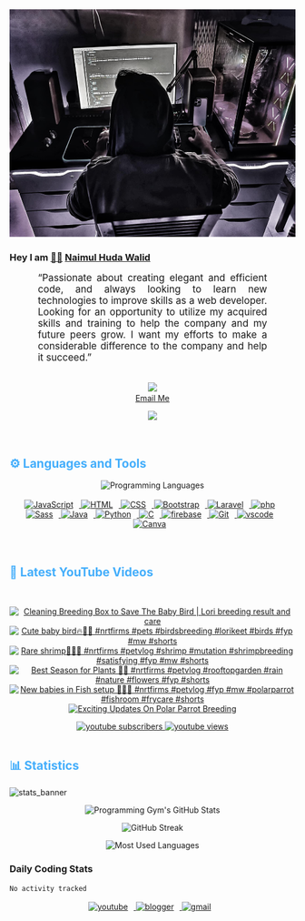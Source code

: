 <!-- ![github_cover_banner](https://www.digitalsolutionservices.com/img/services/web%20development.gif)-->

<div align="center" style="display:block;">
    <img height="400px" width="100%" alt="github cover banner" src="https://raw.githubusercontent.com/NaimulHudaWalid/NaimulHudaWalid/main/272276268_3114779035434264_920860974401480824_n.jpg"/> 
</div>

### Hey I am [👨🏻‍][facebook] [Naimul Huda Walid][youtube]



<p align:"center" style="text-align: justify; margin: 0 50px; font-size: 17px;" >
   “Passionate about creating elegant and efficient code, and always looking to learn new technologies to improve skills as a web developer. Looking for an opportunity to utilize my acquired skills and training to help the company and my future peers grow. I want my efforts to make a considerable difference to the company and help it succeed.”
<br>
<br>
<div align="center">

![](https://visitor-badge.glitch.me/badge?page_id=NaimulHudaWalid)
    <br />
[Email Me](mailto:dev.naimulhuda@gmail.com)
</div>
</p>
<!-- Typing SVG by DenverCoder1 - https://github.com/DenverCoder1/readme-typing-svg -->
<p align="center">
<!--   <a href="https://github.com/DenverCoder1/readme-typing-svg"> -->
    <img src="https://readme-typing-svg.herokuapp.com?color=E22FE4&width=380&height=45&lines=Open-Source+Enthusiast;Learning+In+Public;Empowering+Others;Nice+To+Meet+You+...&center=true"></a>

</p>
<br>
<!-- Languages and Tools -->

<h2 style="color: #44AEFB">⚙️ Languages and Tools</h2>
<div align="center" style="display:block;">
    <img width="100px" alt="Programming Languages" src="https://user-images.githubusercontent.com/78341798/194531121-47b0119a-ce00-439d-b586-125f86acb098.png"/> 
</div>
<br>   
<!-- Icons Resources -->
<!-- https://devicon.dev/ -->
<!-- https://cdn.jsdelivr.net/npm/simple-icons@v3/icons/ -->
<div align="center">
  <a href="https://developer.mozilla.org/en-US/docs/Web/JavaScript" target="_blank" rel="noreferrer">
      <img  alt="JavaScript" height="50px" style="padding-right:10px;" src="https://cdn.jsdelivr.net/gh/devicons/devicon/icons/javascript/javascript-plain.svg"/>
  </a>
  
 
  <a href="https://developer.mozilla.org/en-US/docs/Web/HTML" target="_blank" rel="noreferrer">
      <img  alt="HTML" height="50px" style="padding-right:10px;" src="https://cdn.jsdelivr.net/gh/devicons/devicon/icons/html5/html5-original.svg"/>
  </a>
  <a href="https://developer.mozilla.org/en-US/docs/Web/CSS" target="_blank" rel="noreferrer">
      <img  alt="CSS" height="50px" style="padding-right:10px;" src="https://cdn.jsdelivr.net/gh/devicons/devicon/icons/css3/css3-original.svg"/>
  </a>
  <a href="https://getbootstrap.com/" target="_blank" rel="noreferrer">
      <img  alt="Bootstrap" height="50px" style="padding-right:10px;" src="https://cdn.jsdelivr.net/gh/devicons/devicon/icons/bootstrap/bootstrap-original.svg"/>
  </a> 
  <a href="https://laravel.com/" target="_blank" rel="noreferrer">
      <img  alt="Laravel" height="50px" style="padding-right:10px;" src="https://cdn.jsdelivr.net/gh/devicons/devicon/icons/laravel/laravel-plain.svg"/>
  </a>
  <a href="https://www.php.net/" target="_blank" rel="noreferrer">
      <img  alt="php" height="50px" style="padding-right:10px;" src="https://cdn.jsdelivr.net/gh/devicons/devicon/icons/php/php-original.svg"/>
  </a>
  <a href="https://sass-lang.com/" target="_blank" rel="noreferrer">
      <img  alt="Sass" height="50px" style="padding-right:10px;" src="https://cdn.jsdelivr.net/gh/devicons/devicon/icons/sass/sass-original.svg"/>
  </a>
  <a href="https://www.java.com/en/" target="_blank" rel="noreferrer">
      <img  alt="Java" height="50px" style="padding-right:10px;" src="https://cdn.jsdelivr.net/gh/devicons/devicon/icons/java/java-original.svg"/>
  </a>    
  <a href="https://www.python.org/" target="_blank" rel="noreferrer">
      <img  alt="Python" height="50px" style="padding-right:10px;" src="https://cdn.jsdelivr.net/gh/devicons/devicon/icons/python/python-original.svg"/>
  </a>
  <a href="https://www.cprogramming.com/" target="_blank" rel="noreferrer">
      <img  alt="C" height="50px" style="padding-right:10px;" src="https://cdn.jsdelivr.net/gh/devicons/devicon/icons/c/c-original.svg"/>
  </a>
  
  <a href="https://firebase.google.com/" target="_blank" rel="noreferrer">
      <img  alt="firebase" height="50px" style="padding-right:10px;" src="https://cdn.jsdelivr.net/gh/devicons/devicon/icons/firebase/firebase-plain.svg"/>
  </a>
 
  <a href="https://git-scm.com/" target="_blank" rel="noreferrer">
      <img  alt="Git" height="50px" style="padding-right:10px;" src="https://cdn.jsdelivr.net/gh/devicons/devicon/icons/git/git-original.svg"/>
  </a>
  
  <a href="https://code.visualstudio.com/" target="_blank" rel="noreferrer">
      <img  alt="vscode" height="50px" style="padding-right:10px;"src="https://cdn.jsdelivr.net/gh/devicons/devicon/icons/vscode/vscode-original.svg"/>
  </a>
  <a href="https://www.canva.com/" target="_blank" rel="noreferrer">
      <img  alt="Canva" height="50px" style="padding-right:10px;" src="https://cdn.jsdelivr.net/gh/devicons/devicon/icons/canva/canva-original.svg"/> 
  </a>
</div>
<br>
<br>

<!-- Latest YouTube Videos -->

<h2 style="color: #44AEFB">🎦 Latest YouTube Videos</h2>
<br />

<!-- Resource/Reference: https://github.com/DenverCoder1/github-readme-youtube-cards -->
<div class="youtube videos cards" align="center">

<!-- BEGIN YOUTUBE-CARDS -->
[![Cleaning Breeding Box to Save The Baby Bird | Lori breeding result and care](https://ytcards.demolab.com/?id=IwXQtf7H734&title=Cleaning+Breeding+Box+to+Save+The+Baby+Bird+%7C+Lori+breeding+result+and+care&lang=en&timestamp=1719691755&background_color=%230d1117&title_color=%23ffffff&stats_color=%23dedede&max_title_lines=1&width=250&border_radius=5 "Cleaning Breeding Box to Save The Baby Bird | Lori breeding result and care")](https://www.youtube.com/watch?v=IwXQtf7H734)
[![Cute baby bird🔥🖤💯 #nrtfirms #pets #birdsbreeding #lorikeet #birds #fyp #mw #shorts](https://ytcards.demolab.com/?id=KayEcz6Km4g&title=Cute+baby+bird%F0%9F%94%A5%F0%9F%96%A4%F0%9F%92%AF+%23nrtfirms+%23pets+%23birdsbreeding+%23lorikeet+%23birds+%23fyp+%23mw+%23shorts&lang=en&timestamp=1719588055&background_color=%230d1117&title_color=%23ffffff&stats_color=%23dedede&max_title_lines=1&width=250&border_radius=5 "Cute baby bird🔥🖤💯 #nrtfirms #pets #birdsbreeding #lorikeet #birds #fyp #mw #shorts")](https://www.youtube.com/watch?v=KayEcz6Km4g)
[![Rare shrimp🖤💯🔥 #nrtfirms #petvlog #shrimp #mutation #shrimpbreeding #satisfying #fyp #mw #shorts](https://ytcards.demolab.com/?id=6z2Ap-SRNr4&title=Rare+shrimp%F0%9F%96%A4%F0%9F%92%AF%F0%9F%94%A5+%23nrtfirms+%23petvlog+%23shrimp+%23mutation+%23shrimpbreeding+%23satisfying+%23fyp+%23mw+%23shorts&lang=en&timestamp=1719510527&background_color=%230d1117&title_color=%23ffffff&stats_color=%23dedede&max_title_lines=1&width=250&border_radius=5 "Rare shrimp🖤💯🔥 #nrtfirms #petvlog #shrimp #mutation #shrimpbreeding #satisfying #fyp #mw #shorts")](https://www.youtube.com/watch?v=6z2Ap-SRNr4)
[![Best Season for Plants 🖤💯 #nrtfirms #petvlog #rooftopgarden #rain #nature #flowers #fyp #shorts](https://ytcards.demolab.com/?id=rCsyY4O8U84&title=Best+Season+for+Plants+%F0%9F%96%A4%F0%9F%92%AF+%23nrtfirms+%23petvlog+%23rooftopgarden+%23rain+%23nature+%23flowers+%23fyp+%23shorts&lang=en&timestamp=1719409658&background_color=%230d1117&title_color=%23ffffff&stats_color=%23dedede&max_title_lines=1&width=250&border_radius=5 "Best Season for Plants 🖤💯 #nrtfirms #petvlog #rooftopgarden #rain #nature #flowers #fyp #shorts")](https://www.youtube.com/watch?v=rCsyY4O8U84)
[![New babies in Fish setup 🖤💯🔥 #nrtfirms #petvlog #fyp #mw #polarparrot #fishroom #frycare #shorts](https://ytcards.demolab.com/?id=fXTm6BT_0j0&title=New+babies+in+Fish+setup+%F0%9F%96%A4%F0%9F%92%AF%F0%9F%94%A5+%23nrtfirms+%23petvlog+%23fyp+%23mw+%23polarparrot+%23fishroom+%23frycare+%23shorts&lang=en&timestamp=1719339176&background_color=%230d1117&title_color=%23ffffff&stats_color=%23dedede&max_title_lines=1&width=250&border_radius=5 "New babies in Fish setup 🖤💯🔥 #nrtfirms #petvlog #fyp #mw #polarparrot #fishroom #frycare #shorts")](https://www.youtube.com/watch?v=fXTm6BT_0j0)
[![Exciting Updates On Polar Parrot Breeding](https://ytcards.demolab.com/?id=pmcTG1DFY5c&title=Exciting+Updates+On+Polar+Parrot+Breeding&lang=en&timestamp=1719260384&background_color=%230d1117&title_color=%23ffffff&stats_color=%23dedede&max_title_lines=1&width=250&border_radius=5 "Exciting Updates On Polar Parrot Breeding")](https://www.youtube.com/watch?v=pmcTG1DFY5c)
<!-- END YOUTUBE-CARDS -->
</div>

<!-- Begin Youtube Buttons -->
<!-- Resource/Reference:  https://github.com/DenverCoder1/custom-icon-badges -->
<div class="youtube buttons" align="center">
    <a href="https://www.youtube.com/channel/UCa3YaFwzSII0kKg3Nads2dQ"  target="_blank">
        <img alt="youtube subscribers" src="https://img.shields.io/youtube/channel/subscribers/UCa3YaFwzSII0kKg3Nads2dQ?logo=youtube&logoColor=red&style=for-the-badge"/>
    </a> 
    <a href="https://www.youtube.com/channel/UCa3YaFwzSII0kKg3Nads2dQ"  target="_blank">
        <img alt="youtube views" src="https://custom-icon-badges.demolab.com/youtube/channel/views/UCa3YaFwzSII0kKg3Nads2dQ?color=%23E05D44&logo=eye&logoColor=white&style=for-the-badge&labelColor=#555555"/>
    </a> 
</div>
<br>
<!-- End Youtube Buttons -->

<!-- Statistics -->

<h2 style="color: #44AEFB">📊 Statistics</h2>

![stats_banner](https://user-images.githubusercontent.com/78341798/194534778-d662496c-ae00-4e8d-ae9b-b90912054e7f.gif)

<!-- Begin Stats Cards -->
<!-- Resources:  -->
<!-- Github & Languages Stats: https://github.com/naimul15-12090/github-readme-stats --> 
<!-- Streak Stats: https://github.com/denvercoder1/github-readme-streak-stats -->
<!-- Change the value after ?username= to your GitHub username. -->
<div class="stats" align="center">

![Programming Gym's GitHub Stats](https://github-readme-stats.vercel.app/api?username=NaimulHudaWalid&hide=stars&count_private=true&show_icons=true&theme=algolia&border_radius=20)

![GitHub Streak](https://streak-stats.demolab.com?user=NaimulHudaWalid&count_private=true&theme=algolia&border_radius=22)

![Most Used Languages](https://github-readme-stats.vercel.app/api/top-langs/?username=NaimulHudaWalid&langs_count=8&layout=compact&show_icons=true&theme=algolia&border_radius=20)
    
<!-- ![Top Langs](https://github-readme-stats.vercel.app/api/top-langs/?username=naimul15-12090&langs_count=8) -->
<!-- [![Top Langs](https://github-readme-stats.vercel.app/api/top-langs/?username=naimul15-12090&layout=compact)](https://github.com/anuraghazra/github-readme-stats)
 -->
    
</div>
<!--  End Stats Cards -->



### Daily Coding Stats
<!--START_SECTION:waka-->

```txt
No activity tracked
```

<!--END_SECTION:waka-->
<!-- Begin Footer -->
<!-- Icons Resources -->
<!-- https://devicon.dev/ -->
<div class="footer" align="center" style="margin:15px;">
    <a href="https://www.youtube.com/channel/UCa3YaFwzSII0kKg3Nads2dQ" target="_blank">
        <img  style="margin:0 10px 10px 0;" src="https://user-images.githubusercontent.com/78341798/194531650-698ef1b1-9cbd-4b4f-96ef-5a2ec4b5d7e6.svg" alt="youtube" width="40px"/>
    </a>
    <a href="https://www.linkedin.com/in/naimulhudawalid/" target="_blank">
        <img style="margin:0 10px 10px 0;" src="https://user-images.githubusercontent.com/78341798/194531458-b5dfeb1b-bad5-4dfa-909a-2e402262db9a.svg" alt="blogger" width="40px"/>
    </a>
    <a href="mailto:dev.naimulhuda@gmail.com" target="_blank">
        <img style="margin:0 10px 10px 0;" src="https://user-images.githubusercontent.com/78341798/194531383-ddb2b774-5bb9-491c-b601-4a4a7d9792fb.svg" alt="gmail" width="40px"/>
    </a>
</div>
<!-- End Footer -->

[youtube]: https://www.youtube.com/channel/UCa3YaFwzSII0kKg3Nads2dQ
[facebook]: https://www.facebook.com/profile.php?id=100007065945838
